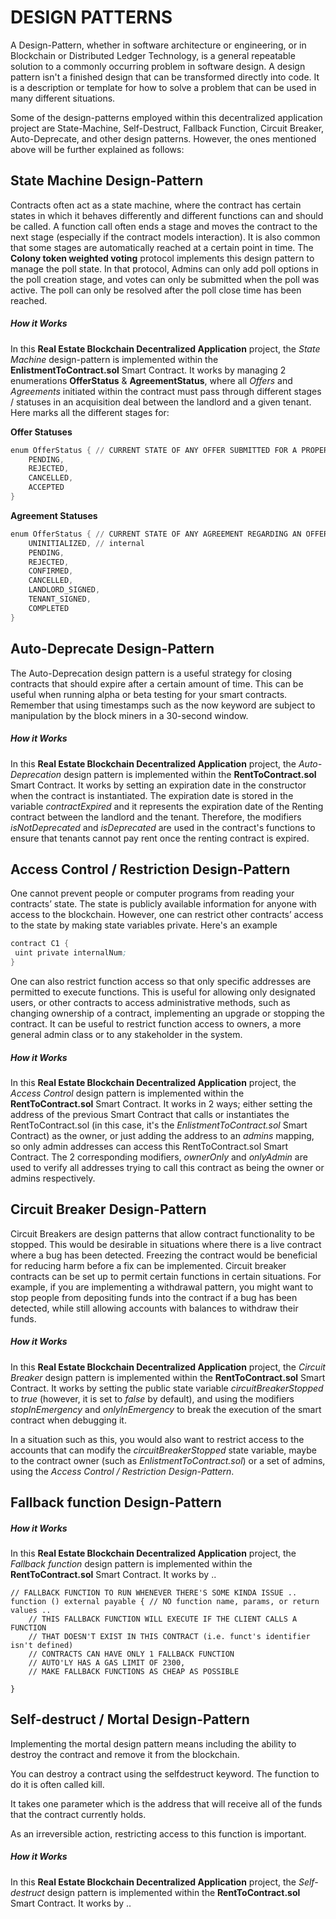 # DESIGN PATTERNS
A Design-Pattern, whether in software architecture or engineering, or in Blockchain or Distributed Ledger Technology, is a general repeatable solution to a commonly occurring problem in software design. A design pattern isn't a finished design that can be transformed directly into code. It is a description or template for how to solve a problem that can be used in many different situations. 



Some of the design-patterns employed within this decentralized application project are State-Machine, Self-Destruct, Fallback Function, Circuit Breaker, Auto-Deprecate, and other design patterns. However, the ones mentioned above will be further explained as follows: 




## State Machine Design-Pattern
Contracts often act as a state machine, where the contract has certain states in which it behaves differently and different functions can and should be called. A function call often ends a stage and moves the contract to the next stage (especially if the contract models interaction). It is also common that some stages are automatically reached at a certain point in time. The **Colony token weighted voting** protocol implements this design pattern to manage the poll state. In that protocol, Admins can only add poll options in the poll creation stage, and votes can only be submitted when the poll was active. The poll can only be resolved after the poll close time has been reached.



##### How it Works
In this **Real Estate Blockchain Decentralized Application** project, the *State Machine* design-pattern is implemented within the **EnlistmentToContract.sol** Smart Contract. It works by managing 2 enumerations **OfferStatus** & **AgreementStatus**, where all *Offers* and *Agreements* initiated within the contract must pass through different stages / statuses in an acquisition deal between the landlord and a given tenant. Here marks all the different stages for:


**Offer Statuses**
```s
enum OfferStatus { // CURRENT STATE OF ANY OFFER SUBMITTED FOR A PROPERTY
    PENDING,
    REJECTED,
    CANCELLED,
    ACCEPTED
}
```


**Agreement Statuses**
```s
enum OfferStatus { // CURRENT STATE OF ANY AGREEMENT REGARDING AN OFFER
    UNINITIALIZED, // internal
    PENDING,
    REJECTED,
    CONFIRMED,
    CANCELLED,
    LANDLORD_SIGNED,
    TENANT_SIGNED,
    COMPLETED
}
```





## Auto-Deprecate Design-Pattern
The Auto-Deprecation design pattern is a useful strategy for closing contracts that should expire after a certain amount of time. This can be useful when running alpha or beta testing for your smart contracts. Remember that using timestamps such as the now keyword are subject to manipulation by the block miners in a 30-second window.



##### How it Works
In this **Real Estate Blockchain Decentralized Application** project, the *Auto-Deprecation* design pattern is implemented within the **RentToContract.sol** Smart Contract. It works by setting an expiration date in the constructor when the contract is instantiated. The expiration date is stored in the variable *contractExpired* and it represents the expiration date of the Renting contract between the landlord and the tenant. Therefore, the modifiers *isNotDeprecated* and *isDeprecated* are used in the contract's functions to ensure that tenants cannot pay rent once the renting contract is expired.





## Access Control / Restriction Design-Pattern
One cannot prevent people or computer programs from reading your contracts’ state. The state is publicly available information for anyone with access to the blockchain. However, one can restrict other contracts’ access to the state by making state variables private. Here's an example
```s
contract C1 {
 uint private internalNum;
}
```
One can also restrict function access so that only specific addresses are permitted to execute functions. This is useful for allowing only designated users, or other contracts to access administrative methods, such as changing ownership of a contract, implementing an upgrade or stopping the contract. It can be useful to restrict function access to owners, a more general admin class or to any stakeholder in the system.



##### How it Works
In this **Real Estate Blockchain Decentralized Application** project, the *Access Control* design pattern is implemented within the **RentToContract.sol** Smart Contract. It works in 2 ways; either setting the address of the previous Smart Contract that calls or instantiates the RentToContract.sol (in this case, it's the *EnlistmentToContract.sol* Smart Contract) as the owner, or just adding the address to an *admins* mapping, so only admin addresses can access this RentToContract.sol Smart Contract. The 2 corresponding modifiers, *ownerOnly* and *onlyAdmin* are used to verify all addresses trying to call this contract as being the owner or admins respectively.





## Circuit Breaker Design-Pattern
Circuit Breakers are design patterns that allow contract functionality to be stopped. This would be desirable in situations where there is a live contract where a bug has been detected. Freezing the contract would be beneficial for reducing harm before a fix can be implemented. Circuit breaker contracts can be set up to permit certain functions in certain situations. For example, if you are implementing a withdrawal pattern, you might want to stop people from depositing funds into the contract if a bug has been detected, while still allowing accounts with balances to withdraw their funds.



##### How it Works
In this **Real Estate Blockchain Decentralized Application** project, the *Circuit Breaker* design pattern is implemented within the **RentToContract.sol** Smart Contract. It works by setting the public state variable *circuitBreakerStopped* to *true* (however, it is set to *false* by default), and using the modifiers *stopInEmergency* and *onlyInEmergency* to break the execution of the smart contract when debugging it.


In a situation such as this, you would also want to restrict access to the accounts that can modify the *circuitBreakerStopped* state variable, maybe to the contract owner (such as *EnlistmentToContract.sol*) or a set of admins, using the *Access Control / Restriction Design-Pattern*.









## Fallback function Design-Pattern




##### How it Works
In this **Real Estate Blockchain Decentralized Application** project, the *Fallback function* design pattern is implemented within the **RentToContract.sol** Smart Contract. It works by ..

    // FALLBACK FUNCTION TO RUN WHENEVER THERE'S SOME KINDA ISSUE ..
    function () external payable { // NO function name, params, or return values ..
        // THIS FALLBACK FUNCTION WILL EXECUTE IF THE CLIENT CALLS A FUNCTION
        // THAT DOESN'T EXIST IN THIS CONTRACT (i.e. funct's identifier isn't defined)
        // CONTRACTS CAN HAVE ONLY 1 FALLBACK FUNCTION
        // AUTO'LY HAS A GAS LIMIT OF 2300, 
        // MAKE FALLBACK FUNCTIONS AS CHEAP AS POSSIBLE

    }





## Self-destruct / Mortal Design-Pattern
Implementing the mortal design pattern means including the ability to destroy the contract and remove it from the blockchain.

You can destroy a contract using the selfdestruct keyword. The function to do it is often called kill.

It takes one parameter which is the address that will receive all of the funds that the contract currently holds.

As an irreversible action, restricting access to this function is important.



##### How it Works
In this **Real Estate Blockchain Decentralized Application** project, the *Self-destruct* design pattern is implemented within the **RentToContract.sol** Smart Contract. It works by ..






